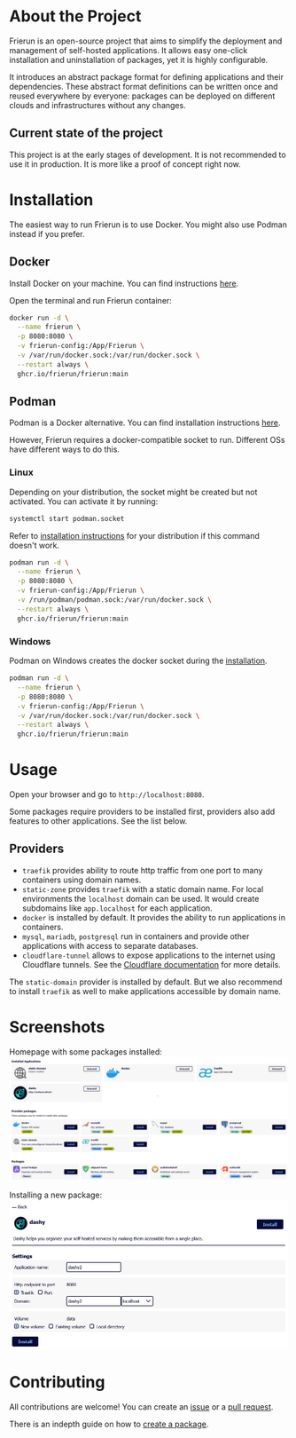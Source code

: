 ﻿# About the Project

Frierun is an open-source project that aims to simplify the deployment and management of self-hosted applications.
It allows easy one-click installation and uninstallation of packages, yet it is highly configurable.

It introduces an abstract package format for defining applications and their dependencies. 
These abstract format definitions can be written once and reused everywhere by everyone: 
packages can be deployed on different clouds and infrastructures without any changes.

## Current state of the project

This project is at the early stages of development. It is not recommended to use it in production. 
It is more like a proof of concept right now.

# Installation

The easiest way to run Frierun is to use Docker. You might also use Podman instead if you prefer.

## Docker

Install Docker on your machine. You can find instructions [here](https://docs.docker.com/get-docker/).

Open the terminal and run Frierun container:

```bash
docker run -d \
  --name frierun \
  -p 8080:8080 \
  -v frierun-config:/App/Frierun \
  -v /var/run/docker.sock:/var/run/docker.sock \
  --restart always \
  ghcr.io/frierun/frierun:main
```

## Podman

Podman is a Docker alternative. You can find installation instructions [here](https://podman.io/getting-started/installation).

However, Frierun requires a docker-compatible socket to run. Different OSs have different ways to do this.

### Linux

Depending on your distribution, the socket might be created but not activated. You can activate it by running:

```bash
systemctl start podman.socket
```

Refer to [installation instructions](https://github.com/containers/podman/blob/main/docs/tutorials/socket_activation.md) for your distribution if this command doesn't work.

```bash
podman run -d \
  --name frierun \
  -p 8080:8080 \
  -v frierun-config:/App/Frierun \
  -v /run/podman/podman.sock:/var/run/docker.sock \
  --restart always \
  ghcr.io/frierun/frierun:main
```

### Windows

Podman on Windows creates the docker socket during the [installation](https://github.com/containers/podman/blob/main/docs/tutorials/podman-for-windows.md). 

```bash
podman run -d \
  --name frierun \
  -p 8080:8080 \
  -v frierun-config:/App/Frierun \
  -v /var/run/docker.sock:/var/run/docker.sock \
  --restart always \
  ghcr.io/frierun/frierun:main
```

# Usage

Open your browser and go to `http://localhost:8080`.

Some packages require providers to be installed first, providers also add features to other applications. See the list below.

## Providers
- `traefik` provides ability to route http traffic from one port to many containers using domain names.
- `static-zone` provides `traefik` with a static domain name. For local environments the `localhost` domain can be used.
  It would create subdomains like `app.localhost` for each application.
- `docker` is installed by default. It provides the ability to run applications in containers.
- `mysql`, `mariadb`, `postgresql` run in containers and provide other applications with access to separate databases.
- `cloudflare-tunnel` allows to expose applications to the internet using Cloudflare tunnels. See the [Cloudflare documentation](Docs/Cloudflare.md) for more details.
 
The `static-domain` provider is installed by default. But we also recommend to install `traefik` as well to make applications accessible by domain name.

# Screenshots

Homepage with some packages installed:
![Homepage](/Docs/Screenshot1.jpg?raw=true "Homepage")

Installing a new package:
![Install](/Docs/Screenshot2.jpg?raw=true "Install")

# Contributing

All contributions are welcome! You can create an [issue](https://github.com/frierun/frierun/issues) or a [pull request](https://github.com/frierun/frierun/pulls).

There is an indepth guide on how to [create a package](Docs/Package.md).
